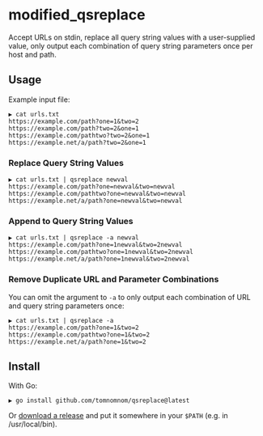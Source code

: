 # modified_qsreplace

Accept URLs on stdin, replace all query string values with a user-supplied value, only output
each combination of query string parameters once per host and path.

## Usage

Example input file:
```
▶ cat urls.txt 
https://example.com/path?one=1&two=2
https://example.com/path?two=2&one=1
https://example.com/pathtwo?two=2&one=1
https://example.net/a/path?two=2&one=1
```

### Replace Query String Values

```
▶ cat urls.txt | qsreplace newval
https://example.com/path?one=newval&two=newval
https://example.com/pathtwo?one=newval&two=newval
https://example.net/a/path?one=newval&two=newval
```

### Append to Query String Values

```
▶ cat urls.txt | qsreplace -a newval
https://example.com/path?one=1newval&two=2newval
https://example.com/pathtwo?one=1newval&two=2newval
https://example.net/a/path?one=1newval&two=2newval
```

### Remove Duplicate URL and Parameter Combinations

You can omit the argument to `-a` to only output each combination of URL and query string parameters once:
```
▶ cat urls.txt | qsreplace -a 
https://example.com/path?one=1&two=2
https://example.com/pathtwo?one=1&two=2
https://example.net/a/path?one=1&two=2
```

## Install

With Go:

```
▶ go install github.com/tomnomnom/qsreplace@latest
```

Or [download a release](https://github.com/tomnomnom/qsreplace/releases) and put it somewhere in your `$PATH`
(e.g. in /usr/local/bin).
